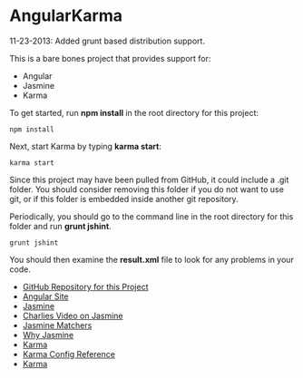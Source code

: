 AngularKarma
============

11-23-2013: Added grunt based distribution support.

This is a bare bones project that provides support for:

- Angular
- Jasmine
- Karma

To get started, run **npm install** in the root directory for this
project:

	npm install

Next, start Karma by typing **karma start**:

	karma start

Since this project may have been pulled from GitHub, it could include 
a .git folder. You should consider removing this folder if you do 
not want to use git, or if this folder is embedded inside another 
git repository.

Periodically, you should go to the command line in the root directory
for this folder and run **grunt jshint**.

	grunt jshint
	
You should then examine the **result.xml** file to look for any problems
in your code.

- [GitHub Repository for this Project](https://github.com/charliecalvert/AngularKarma)
- [Angular Site](http://www.angularjs.org/)
- [Jasmine](http://pivotal.github.io/jasmine/)
- [Charlies Video on Jasmine](http://youtu.be/W1p6T_KXLyI)
- [Jasmine Matchers](https://github.com/JamieMason/Jasmine-Matchers)
- [Why Jasmine](https://github.com/pivotal/jasmine/wiki/Background)
- [Karma](http://karma-runner.github.io/0.10/index.html)
- [Karma Config Reference](http://karma-runner.github.io/0.8/config/configuration-file.html)
- [Karma](https://github.com/karma-runner)

